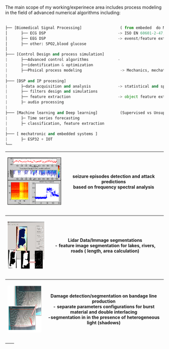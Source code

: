 
The main scope of my working/experinece area includes process modeling in the field of advanced numerical algorithms including:
 ```python
 
├── [Biomedical Signal Processing]                 ( from embeded  do Machone learning solutions) 
│      ├── ECG DSP                                -> ISO EN 60601-2-47,-2-27, -2-25 +ISO 14971 
│      ├── EEG DSP                                -> evenst/feature extraction  
│      ├── other: SPO2,blood glucose      
│    
├─── [Control Design and process simulation]
|      ├──Advanced control algorithms             -
|      ├──identification & optimization          
|      ├──Phsical process modeling                 -> Mechanics, mechatronics sustems,  Vibration analysis, dynamic simulations 
|
├─── [DSP and IP procesing]
|      ├─data acquisition and analysis            -> statistical and spectral methods 
|      ├── filters design and simulations
|      ├── feature extraction                     -> object feature extraction, detection and tracking 
|      ├─ audio processing   
|
├─── [Machine learning and Deep learning]          (Supervised vs Unsupervised methods)      
|      ├─ Time series forecasting
|      ├─ classification, feature extraction
|
├─── [ mechatronic and embedded systems ]          
|      ├─ ESP32 + IOT 
└──  
 
 ``` 
 
 
 

| <p align="center"> <img src="https://github.com/2dof/briefcase/blob/main/drawnings/edf1.png" width="200" height="150" /> | seizure episodes detection and attack predictions <br /> based on frequency spectral analysis |
| --- | --- |

 
 |<p align="center"> <img src="https://github.com/2dof/briefcase/blob/main/drawnings/lidar.png" width="200" height="150" /> | Lidar Data/Immage segmentations <br /> - feature image segmentation for lakes, rivers, roads ( length, area calculation)  |
| --- | --- |
 
 
 | <p align="center"> <img src="https://github.com/2dof/briefcase/blob/main/drawnings/material_damage.png" width="200" height="150" /> | Damage detection/segmentation on bandage line production <br /> - separate parameters configurations for burst material and double interlacing <br /> -segmentation in in the presence of heterogeneous light (shadows) |
| --- | --- |
 
   | <image> | <Description> |
| --- | --- |
 

